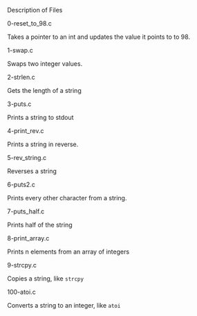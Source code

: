 Description of Files

0-reset_to_98.c

Takes a pointer to an int and updates the value it points to to 98.

1-swap.c

Swaps two integer values.

2-strlen.c

Gets the length of a string

3-puts.c

Prints a string to stdout

4-print_rev.c

Prints a string in reverse.

5-rev_string.c

Reverses a string

6-puts2.c

Prints every other character from a string.

7-puts_half.c

Prints half of the string

8-print_array.c

Prints n elements from an array of integers

9-strcpy.c

Copies a string, like ``strcpy``

100-atoi.c

Converts a string to an integer, like ``atoi``
